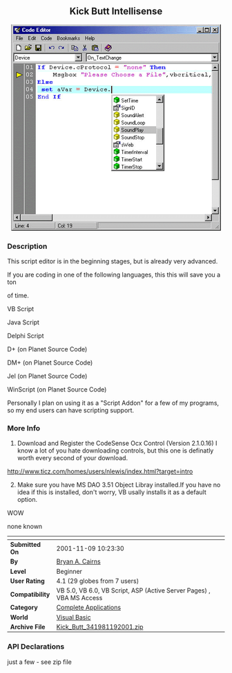 ﻿<div align="center">

## Kick Butt Intellisense

<img src="PIC20011191023562608.GIF">
</div>

### Description

This script editor is in the beginning stages, but is already very advanced.

If you are coding in one of the following languages, this this will save you a ton

of time.

VB Script

Java Script

Delphi Script

D+ (on Planet Source Code)

DM+ (on Planet Source Code)

Jel (on Planet Source Code)

WinScript (on Planet Source Code)

Personally I plan on using it as a "Script Addon" for a few of my programs, so my end users can have scripting support.
 
### More Info
 
1. Download and Register the CodeSense Ocx Control (Version 2.1.0.16) I know a lot of you hate downloading controls, but this one is definatly worth every second of your download.

http://www.ticz.com/homes/users/nlewis/index.html?target=intro

2. Make sure you have MS DAO 3.51 Object Libray installed.If you have no idea if this is installed, don't worry, VB usally installs it as a default option.

WOW

none known


<span>             |<span>
---                |---
**Submitted On**   |2001-11-09 10:23:30
**By**             |[Bryan A\. Cairns](https://github.com/Planet-Source-Code/PSCIndex/blob/master/ByAuthor/bryan-a-cairns.md)
**Level**          |Beginner
**User Rating**    |4.1 (29 globes from 7 users)
**Compatibility**  |VB 5\.0, VB 6\.0, VB Script, ASP \(Active Server Pages\) , VBA MS Access
**Category**       |[Complete Applications](https://github.com/Planet-Source-Code/PSCIndex/blob/master/ByCategory/complete-applications__1-27.md)
**World**          |[Visual Basic](https://github.com/Planet-Source-Code/PSCIndex/blob/master/ByWorld/visual-basic.md)
**Archive File**   |[Kick\_Butt\_341981192001\.zip](https://github.com/Planet-Source-Code/bryan-a-cairns-kick-butt-intellisense__1-28775/archive/master.zip)

### API Declarations

just a few - see zip file





